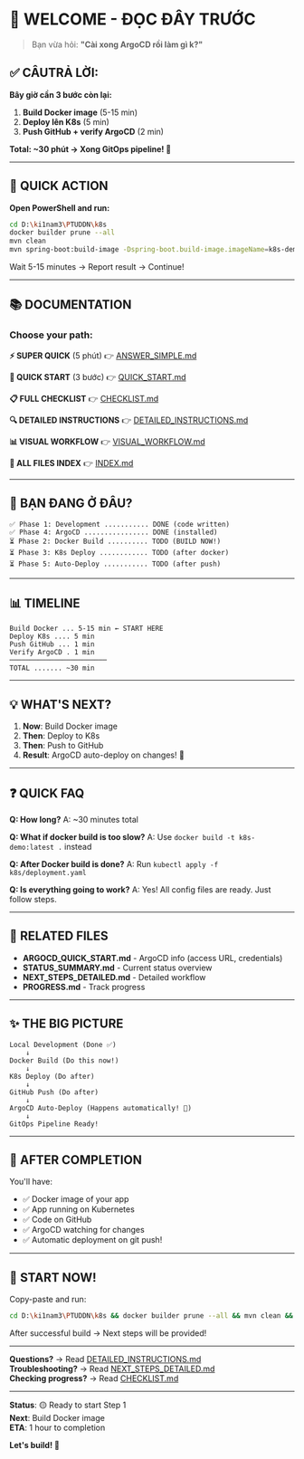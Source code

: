 # 🎯 WELCOME - ĐỌC ĐÂY TRƯỚC

> Bạn vừa hỏi: **"Cài xong ArgoCD rồi làm gì k?"**

## ✅ CÂUTRẢ LỜI:

**Bây giờ cần 3 bước còn lại:**

1. **Build Docker image** (5-15 min)
2. **Deploy lên K8s** (5 min)  
3. **Push GitHub + verify ArgoCD** (2 min)

**Total: ~30 phút → Xong GitOps pipeline! 🎉**

---

## 🚀 QUICK ACTION

**Open PowerShell and run:**

```bash
cd D:\ki1nam3\PTUDDN\k8s
docker builder prune --all
mvn clean
mvn spring-boot:build-image -Dspring-boot.build-image.imageName=k8s-demo:latest
```

Wait 5-15 minutes → Report result → Continue!

---

## 📚 DOCUMENTATION

### **Choose your path:**

**⚡ SUPER QUICK** (5 phút)
👉 [ANSWER_SIMPLE.md](./ANSWER_SIMPLE.md)

**🚀 QUICK START** (3 bước)
👉 [QUICK_START.md](./QUICK_START.md)

**📋 FULL CHECKLIST**
👉 [CHECKLIST.md](./CHECKLIST.md)

**🔍 DETAILED INSTRUCTIONS**
👉 [DETAILED_INSTRUCTIONS.md](./DETAILED_INSTRUCTIONS.md)

**📊 VISUAL WORKFLOW**
👉 [VISUAL_WORKFLOW.md](./VISUAL_WORKFLOW.md)

**📖 ALL FILES INDEX**
👉 [INDEX.md](./INDEX.md)

---

## 🎯 BẠN ĐANG Ở ĐÂU?

```
✅ Phase 1: Development ........... DONE (code written)
✅ Phase 4: ArgoCD ................ DONE (installed)
⏳ Phase 2: Docker Build .......... TODO (BUILD NOW!)
⏳ Phase 3: K8s Deploy ............ TODO (after docker)
⏳ Phase 5: Auto-Deploy ........... TODO (after push)
```

---

## 📊 TIMELINE

```
Build Docker ... 5-15 min ← START HERE
Deploy K8s .... 5 min
Push GitHub ... 1 min
Verify ArgoCD . 1 min
────────────────────────
TOTAL ....... ~30 min
```

---

## 💡 WHAT'S NEXT?

1. **Now**: Build Docker image
2. **Then**: Deploy to K8s
3. **Then**: Push to GitHub
4. **Result**: ArgoCD auto-deploy on changes! 🎉

---

## ❓ QUICK FAQ

**Q: How long?**
A: ~30 minutes total

**Q: What if docker build is too slow?**
A: Use `docker build -t k8s-demo:latest .` instead

**Q: After Docker build is done?**
A: Run `kubectl apply -f k8s/deployment.yaml`

**Q: Is everything going to work?**
A: Yes! All config files are ready. Just follow steps.

---

## 🔗 RELATED FILES

- **ARGOCD_QUICK_START.md** - ArgoCD info (access URL, credentials)
- **STATUS_SUMMARY.md** - Current status overview
- **NEXT_STEPS_DETAILED.md** - Detailed workflow
- **PROGRESS.md** - Track progress

---

## ✨ THE BIG PICTURE

```
Local Development (Done ✅)
    ↓
Docker Build (Do this now!)
    ↓
K8s Deploy (Do after)
    ↓
GitHub Push (Do after)
    ↓
ArgoCD Auto-Deploy (Happens automatically! 🎉)
    ↓
GitOps Pipeline Ready!
```

---

## 🎁 AFTER COMPLETION

You'll have:
- ✅ Docker image of your app
- ✅ App running on Kubernetes
- ✅ Code on GitHub
- ✅ ArgoCD watching for changes
- ✅ Automatic deployment on git push!

---

## 🚀 START NOW!

Copy-paste and run:

```bash
cd D:\ki1nam3\PTUDDN\k8s && docker builder prune --all && mvn clean && mvn spring-boot:build-image -Dspring-boot.build-image.imageName=k8s-demo:latest
```

After successful build → Next steps will be provided!

---

**Questions?** → Read [DETAILED_INSTRUCTIONS.md](./DETAILED_INSTRUCTIONS.md)  
**Troubleshooting?** → Read [NEXT_STEPS_DETAILED.md](./NEXT_STEPS_DETAILED.md)  
**Checking progress?** → Read [CHECKLIST.md](./CHECKLIST.md)

---

**Status**: 🟡 Ready to start Step 1  
**Next**: Build Docker image  
**ETA**: 1 hour to completion

**Let's build! 🚀**


